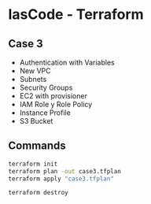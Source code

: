 # IasCode - Terraform

## Case 3

  - Authentication with Variables
  - New VPC
  - Subnets
  - Security Groups
  - EC2 with provisioner
  - IAM Role y Role Policy
  - Instance Profile
  - S3 Bucket

## Commands

```bash
terraform init
terraform plan -out case3.tfplan
terraform apply "case3.tfplan"

terraform destroy
```
